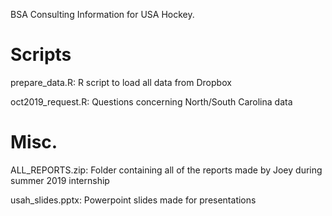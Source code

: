 BSA Consulting Information for USA Hockey.

# Scripts
prepare_data.R: R script to load all data from Dropbox

oct2019_request.R: Questions concerning North/South Carolina data


# Misc.
ALL_REPORTS.zip: Folder containing all of the reports made by Joey during summer 2019 internship

usah_slides.pptx: Powerpoint slides made for presentations

